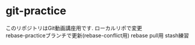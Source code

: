 # git-practice
このリポジトリはGit動画講座用です.
ローカルリポで変更  
rebase-practiceブランチで更新(rebase-conflict用)
rebase pull用
stash練習
